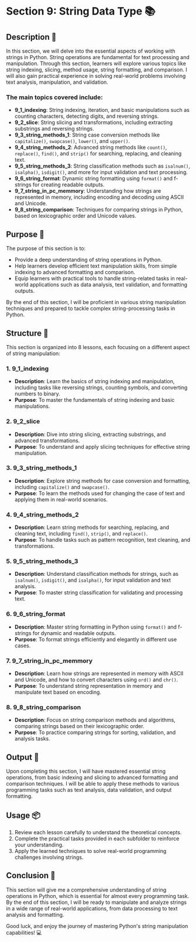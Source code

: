 # Section 9: String Data Type 📚

## Description 📝

In this section, we will delve into the essential aspects of working with strings in Python.
String operations are fundamental for text processing and manipulation.
Through this section, learners will explore various topics like string indexing, slicing, method usage, string formatting, and comparison.
I will also gain practical experience in solving real-world problems involving text analysis, manipulation, and validation.

### The main topics covered include:

-   **9_1_indexing**: String indexing, iteration, and basic manipulations such as counting characters, detecting digits, and reversing strings.
-   **9_2_slice**: String slicing and transformations, including extracting substrings and reversing strings.
-   **9_3_string_methods_1**: String case conversion methods like `capitalize()`, `swapcase()`, `lower()`, and `upper()`.
-   **9_4_string_methods_2**: Advanced string methods like `count()`, `replace()`, `find()`, and `strip()` for searching, replacing, and cleaning text.
-   **9_5_string_methods_3**: String classification methods such as `isalnum()`, `isalpha()`, `isdigit()`, and more for input validation and text processing.
-   **9_6_string_format**: Dynamic string formatting using `format()` and f-strings for creating readable outputs.
-   **9_7_string_in_pc_memmory**: Understanding how strings are represented in memory, including encoding and decoding using ASCII and Unicode.
-   **9_8_string_comparison**: Techniques for comparing strings in Python, based on lexicographic order and Unicode values.

## Purpose 🎯

The purpose of this section is to:

-   Provide a deep understanding of string operations in Python.
-   Help learners develop efficient text manipulation skills, from simple indexing to advanced formatting and comparison.
-   Equip learners with practical tools to handle string-related tasks in real-world applications such as data analysis, text validation, and formatting outputs.

By the end of this section, I will be proficient in various string manipulation techniques and prepared to tackle complex string-processing tasks in Python.

## Structure 📑

This section is organized into 8 lessons, each focusing on a different aspect of string manipulation:

### 1. 9_1_indexing

-   **Description**: Learn the basics of string indexing and manipulation, including tasks like reversing strings, counting symbols, and converting numbers to binary.
-   **Purpose**: To master the fundamentals of string indexing and basic manipulations.

### 2. 9_2_slice

-   **Description**: Dive into string slicing, extracting substrings, and advanced transformations.
-   **Purpose**: To understand and apply slicing techniques for effective string manipulation.

### 3. 9_3_string_methods_1

-   **Description**: Explore string methods for case conversion and formatting, including `capitalize()` and `swapcase()`.
-   **Purpose**: To learn the methods used for changing the case of text and applying them in real-world scenarios.

### 4. 9_4_string_methods_2

-   **Description**: Learn string methods for searching, replacing, and cleaning text, including `find()`, `strip()`, and `replace()`.
-   **Purpose**: To handle tasks such as pattern recognition, text cleaning, and transformations.

### 5. 9_5_string_methods_3

-   **Description**: Understand classification methods for strings, such as `isalnum()`, `isdigit()`, and `isalpha()`, for input validation and text analysis.
-   **Purpose**: To master string classification for validating and processing text.

### 6. 9_6_string_format

-   **Description**: Master string formatting in Python using `format()` and f-strings for dynamic and readable outputs.
-   **Purpose**: To format strings efficiently and elegantly in different use cases.

### 7. 9_7_string_in_pc_memmory

-   **Description**: Learn how strings are represented in memory with ASCII and Unicode, and how to convert characters using `ord()` and `chr()`.
-   **Purpose**: To understand string representation in memory and manipulate text based on encoding.

### 8. 9_8_string_comparison

-   **Description**: Focus on string comparison methods and algorithms, comparing strings based on their lexicographic order.
-   **Purpose**: To practice comparing strings for sorting, validation, and analysis tasks.

## Output 📜

Upon completing this section, I will have mastered essential string operations, from basic indexing and slicing to advanced formatting and comparison techniques. I will be able to apply these methods to various programming tasks such as text analysis, data validation, and output formatting.

## Usage 📦

1. Review each lesson carefully to understand the theoretical concepts.
2. Complete the practical tasks provided in each subfolder to reinforce your understanding.
3. Apply the learned techniques to solve real-world programming challenges involving strings.

## Conclusion 🚀

This section will give me a comprehensive understanding of string operations in Python, which is essential for almost every programming task.
By the end of this section, I will be ready to manipulate and analyze strings in a wide range of real-world applications, from data processing to text analysis and formatting.

Good luck, and enjoy the journey of mastering Python's string manipulation capabilities! 💻
